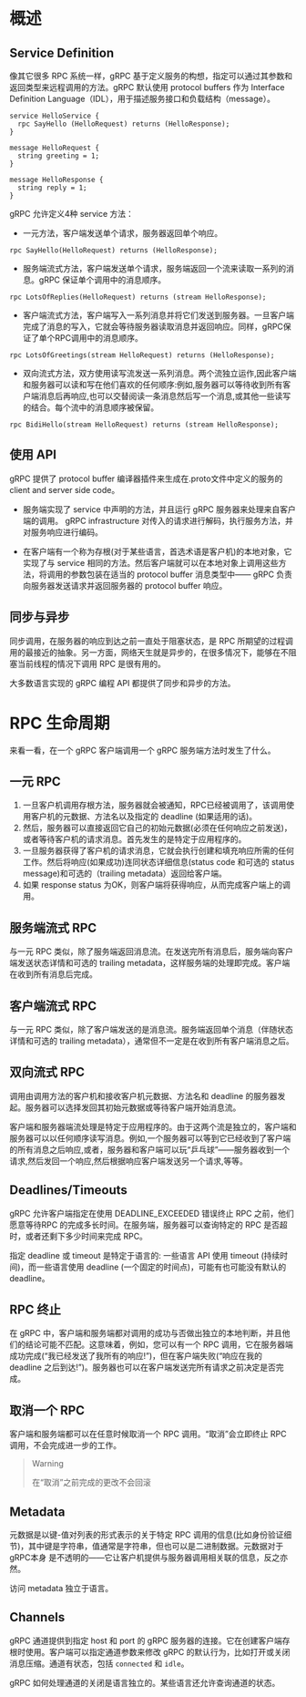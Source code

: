 # 概述
## Service Definition
像其它很多 RPC 系统一样，gRPC 基于定义服务的构想，指定可以通过其参数和返回类型来远程调用的方法。gRPC 默认使用 protocol buffers 作为 Interface Definition Language（IDL），用于描述服务接口和负载结构（message）。

```
service HelloService {
  rpc SayHello (HelloRequest) returns (HelloResponse);
}

message HelloRequest {
  string greeting = 1;
}

message HelloResponse {
  string reply = 1;
}
```
gRPC 允许定义4种 service 方法：

- 一元方法，客户端发送单个请求，服务器返回单个响应。

```
rpc SayHello(HelloRequest) returns (HelloResponse);
```
- 服务端流式方法，客户端发送单个请求，服务端返回一个流来读取一系列的消息。gRPC 保证单个调用中的消息顺序。

```
rpc LotsOfReplies(HelloRequest) returns (stream HelloResponse);
```
- 客户端流式方法，客户端写入一系列消息并将它们发送到服务器。一旦客户端完成了消息的写入，它就会等待服务器读取消息并返回响应。同样，gRPC保证了单个RPC调用中的消息顺序。

```
rpc LotsOfGreetings(stream HelloRequest) returns (HelloResponse);
```
- 双向流式方法，双方使用读写流发送一系列消息。两个流独立运作,因此客户端和服务器可以读和写在他们喜欢的任何顺序:例如,服务器可以等待收到所有客户端消息后再响应,也可以交替阅读一条消息然后写一个消息,或其他一些读写的结合。每个流中的消息顺序被保留。

```
rpc BidiHello(stream HelloRequest) returns (stream HelloResponse);
```

## 使用 API
gRPC 提供了 protocol buffer 编译器插件来生成在.proto文件中定义的服务的 client and server side code。

- 服务端实现了 service 中声明的方法，并且运行 gRPC 服务器来处理来自客户端的调用。 gRPC infrastructure 对传入的请求进行解码，执行服务方法，并对服务响应进行编码。

- 在客户端有一个称为存根(对于某些语言，首选术语是客户机)的本地对象，它实现了与 service 相同的方法。然后客户端就可以在本地对象上调用这些方法，将调用的参数包装在适当的 protocol buffer 消息类型中—— gRPC 负责向服务器发送请求并返回服务器的 protocol buffer 响应。

## 同步与异步
同步调用，在服务器的响应到达之前一直处于阻塞状态，是 RPC 所期望的过程调用的最接近的抽象。另一方面，网络天生就是异步的，在很多情况下，能够在不阻塞当前线程的情况下调用 RPC 是很有用的。

大多数语言实现的 gRPC 编程 API 都提供了同步和异步的方法。

# RPC 生命周期
来看一看，在一个 gRPC 客户端调用一个 gRPC 服务端方法时发生了什么。

## 一元 RPC
1. 一旦客户机调用存根方法，服务器就会被通知，RPC已经被调用了，该调用使用客户机的元数据、方法名以及指定的 deadline (如果适用的话)。
2. 然后，服务器可以直接返回它自己的初始元数据(必须在任何响应之前发送)，或者等待客户机的请求消息。首先发生的是特定于应用程序的。
3. 一旦服务器获得了客户机的请求消息，它就会执行创建和填充响应所需的任何工作。然后将响应(如果成功)连同状态详细信息(status code 和可选的 status message)和可选的（trailing metadata）返回给客户端。
4. 如果 response status 为OK，则客户端将获得响应，从而完成客户端上的调用。

## 服务端流式 RPC
与一元 RPC 类似，除了服务端返回消息流。在发送完所有消息后，服务端向客户端发送状态详情和可选的 trailing metadata，这样服务端的处理即完成。客户端在收到所有消息后完成。

## 客户端流式 RPC
与一元 RPC 类似，除了客户端发送的是消息流。服务端返回单个消息（伴随状态详情和可选的 trailing metadata），通常但不一定是在收到所有客户端消息之后。

## 双向流式 RPC
调用由调用方法的客户机和接收客户机元数据、方法名和 deadline 的服务器发起。服务器可以选择发回其初始元数据或等待客户端开始消息流。

客户端和服务器端流处理是特定于应用程序的。由于这两个流是独立的，客户端和服务器可以以任何顺序读写消息。例如,一个服务器可以等到它已经收到了客户端的所有消息之后响应,或者，服务器和客户端可以玩“乒乓球”——服务器收到一个请求,然后发回一个响应,然后根据响应客户端发送另一个请求,等等。

## Deadlines/Timeouts
gRPC 允许客户端指定在使用 DEADLINE_EXCEEDED 错误终止 RPC 之前，他们愿意等待RPC 的完成多长时间。在服务端，服务器可以查询特定的 RPC 是否超时，或者还剩下多少时间来完成 RPC。

指定 deadline 或 timeout 是特定于语言的: 一些语言 API 使用 timeout (持续时间)，而一些语言使用 deadline (一个固定的时间点)，可能有也可能没有默认的 deadline。

## RPC 终止
在 gRPC 中，客户端和服务端都对调用的成功与否做出独立的本地判断，并且他们的结论可能不匹配。这意味着，例如，您可以有一个 RPC 调用，它在服务器端成功完成(“我已经发送了我所有的响应!”)，但在客户端失败(“响应在我的 deadline 之后到达!”)。服务器也可以在客户端发送完所有请求之前决定是否完成。

## 取消一个 RPC
客户端和服务端都可以在任意时候取消一个 RPC 调用。“取消”会立即终止 RPC 调用，不会完成进一步的工作。
> Warning
> 
> 在“取消”之前完成的更改不会回滚

## Metadata
元数据是以键-值对列表的形式表示的关于特定 RPC 调用的信息(比如身份验证细节)，其中键是字符串，值通常是字符串，但也可以是二进制数据。元数据对于 gRPC本身 是不透明的——它让客户机提供与服务器调用相关联的信息，反之亦然。

访问 metadata 独立于语言。

## Channels
gRPC 通道提供到指定 host 和 port 的 gRPC 服务器的连接。它在创建客户端存根时使用。客户端可以指定通道参数来修改 gRPC 的默认行为，比如打开或关闭消息压缩。通道有状态，包括 `connected` 和 `idle`。

gRPC 如何处理通道的关闭是语言独立的。某些语言还允许查询通道的状态。